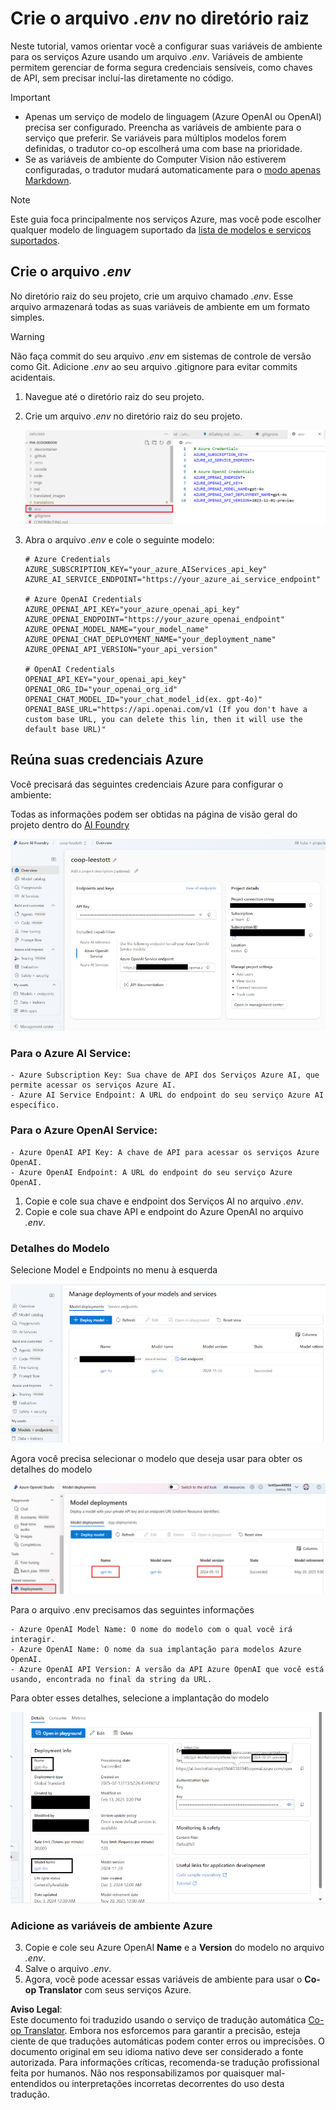<!--
CO_OP_TRANSLATOR_METADATA:
{
  "original_hash": "53c99ea0ead7a3500149d4bb96be5811",
  "translation_date": "2025-05-06T17:54:40+00:00",
  "source_file": "getting_started/command-line-guide/create-env-file.md",
  "language_code": "br"
}
-->
# Crie o arquivo *.env* no diretório raiz

Neste tutorial, vamos orientar você a configurar suas variáveis de ambiente para os serviços Azure usando um arquivo *.env*. Variáveis de ambiente permitem gerenciar de forma segura credenciais sensíveis, como chaves de API, sem precisar incluí-las diretamente no código.

> [!IMPORTANT]
> - Apenas um serviço de modelo de linguagem (Azure OpenAI ou OpenAI) precisa ser configurado. Preencha as variáveis de ambiente para o serviço que preferir. Se variáveis para múltiplos modelos forem definidas, o tradutor co-op escolherá uma com base na prioridade.
> - Se as variáveis de ambiente do Computer Vision não estiverem configuradas, o tradutor mudará automaticamente para o [modo apenas Markdown](./markdown-only-mode.md).

> [!NOTE]
> Este guia foca principalmente nos serviços Azure, mas você pode escolher qualquer modelo de linguagem suportado da [lista de modelos e serviços suportados](../README.md#-supported-models-and-services).

## Crie o arquivo *.env*

No diretório raiz do seu projeto, crie um arquivo chamado *.env*. Esse arquivo armazenará todas as suas variáveis de ambiente em um formato simples.

> [!WARNING]
> Não faça commit do seu arquivo *.env* em sistemas de controle de versão como Git. Adicione *.env* ao seu arquivo .gitignore para evitar commits acidentais.

1. Navegue até o diretório raiz do seu projeto.

1. Crie um arquivo *.env* no diretório raiz do seu projeto.

    ![Crie o arquivo *.env*.](../../../../imgs/create-env.png)

1. Abra o arquivo *.env* e cole o seguinte modelo:

    ```plaintext
    # Azure Credentials
    AZURE_SUBSCRIPTION_KEY="your_azure_AIServices_api_key"
    AZURE_AI_SERVICE_ENDPOINT="https://your_azure_ai_service_endpoint"

    # Azure OpenAI Credentials
    AZURE_OPENAI_API_KEY="your_azure_openai_api_key"
    AZURE_OPENAI_ENDPOINT="https://your_azure_openai_endpoint"
    AZURE_OPENAI_MODEL_NAME="your_model_name"
    AZURE_OPENAI_CHAT_DEPLOYMENT_NAME="your_deployment_name"
    AZURE_OPENAI_API_VERSION="your_api_version"

    # OpenAI Credentials
    OPENAI_API_KEY="your_openai_api_key"
    OPENAI_ORG_ID="your_openai_org_id"
    OPENAI_CHAT_MODEL_ID="your_chat_model_id(ex. gpt-4o)"
    OPENAI_BASE_URL="https://api.openai.com/v1 (If you don't have a custom base URL, you can delete this lin, then it will use the default base URL)"
    ```

## Reúna suas credenciais Azure

Você precisará das seguintes credenciais Azure para configurar o ambiente:

Todas as informações podem ser obtidas na página de visão geral do projeto dentro do [AI Foundry](https://ai.azure.com/build/overview)

![Foundry-overview](../../../../imgs/foundry-overview.png)

### Para o Azure AI Service:

    - Azure Subscription Key: Sua chave de API dos Serviços Azure AI, que permite acessar os serviços Azure AI.
    - Azure AI Service Endpoint: A URL do endpoint do seu serviço Azure AI específico.

### Para o Azure OpenAI Service:

    - Azure OpenAI API Key: A chave de API para acessar os serviços Azure OpenAI.
    - Azure OpenAI Endpoint: A URL do endpoint do seu serviço Azure OpenAI.

1. Copie e cole sua chave e endpoint dos Serviços AI no arquivo *.env*.
2. Copie e cole sua chave API e endpoint do Azure OpenAI no arquivo *.env*.

### Detalhes do Modelo

Selecione Model e Endpoints no menu à esquerda

![FoundryModels](../../../../imgs/gpt-models.png)

Agora você precisa selecionar o modelo que deseja usar para obter os detalhes do modelo

![ModelDetails](../../../../imgs/model-deployment-name.png)

Para o arquivo .env precisamos das seguintes informações

    - Azure OpenAI Model Name: O nome do modelo com o qual você irá interagir.
    - Azure OpenAI Name: O nome da sua implantação para modelos Azure OpenAI.
    - Azure OpenAI API Version: A versão da API Azure OpenAI que você está usando, encontrada no final da string da URL.

Para obter esses detalhes, selecione a implantação do modelo

![FoundryModelinfo](../../../../imgs/foundry-model-info.png)

### Adicione as variáveis de ambiente Azure

3. Copie e cole seu Azure OpenAI **Name** e a **Version** do modelo no arquivo *.env*.
4. Salve o arquivo *.env*.
5. Agora, você pode acessar essas variáveis de ambiente para usar o **Co-op Translator** com seus serviços Azure.

**Aviso Legal**:  
Este documento foi traduzido usando o serviço de tradução automática [Co-op Translator](https://github.com/Azure/co-op-translator). Embora nos esforcemos para garantir a precisão, esteja ciente de que traduções automáticas podem conter erros ou imprecisões. O documento original em seu idioma nativo deve ser considerado a fonte autorizada. Para informações críticas, recomenda-se tradução profissional feita por humanos. Não nos responsabilizamos por quaisquer mal-entendidos ou interpretações incorretas decorrentes do uso desta tradução.